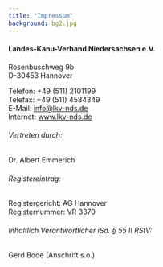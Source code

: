 ```yaml
---
title: "Impressum"
background: bg2.jpg
---
```


#### Landes-Kanu-Verband Niedersachsen e.V.
Rosenbuschweg 9b  
D-30453 Hannover


Telefon: +49 (511) 2101199  
Telefax: +49 (511) 4584349  
E-Mail: info@lkv-nds.de  
Internet: www.lkv-nds.de

###### Vertreten durch:  
Dr. Albert Emmerich


###### Registereintrag:
Registergericht: AG Hannover  
Registernummer: VR 3370

###### Inhaltlich Verantwortlicher iSd. § 55 II RStV:  
Gerd Bode (Anschrift s.o.)

